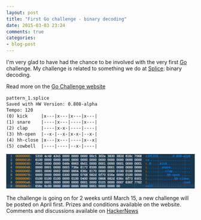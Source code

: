 ```yaml
---
layout: post
title: "First Go challenge - binary decoding"
date: 2015-03-03 23:24
comments: true
categories:
- blog-post
---
```


I'm very glad to have had the chance to be involved with the very first
[Go](http://golang.org) challenge. My challenge is related to something we do at [Splice](https://splice.com): binary decoding.

Read more on the [Go Challenge website](http://golang-challenge.com/go-challenge1/)

```
pattern_1.splice
Saved with HW Version: 0.808-alpha
Tempo: 120
(0) kick     |x---|x---|x---|x---|
(1) snare    |----|x---|----|x---|
(2) clap     |----|x-x-|----|----|
(3) hh-open  |--x-|--x-|x-x-|--x-|
(4) hh-close |x---|x---|----|x--x|
(5) cowbell  |----|----|--x-|----|
```

![Splice challenge hex](/images/hex.png)

The challenge is going on for 2 weeks until March 15, a new challenge
will be posted on April first. Prizes and conditions available on the
website. Comments and discussions available on
[HackerNews](https://news.ycombinator.com/item?id=9125480)
